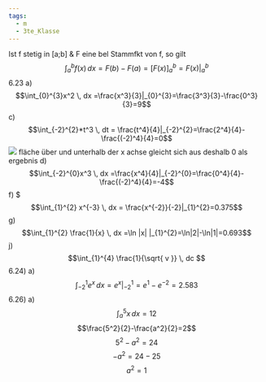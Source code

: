 ```yaml
---
tags:
  - m
  - 3te_Klasse
---
```

Ist f stetig in [a;b] & F eine bel Stammfkt von f,  so gilt
$$\int_{a}^{b}f(x)  \, dx=F(b)-F(a)=[F(x)]_{a}^{b}=F(x)|_{a}^{b} $$
6.23 a)
$$\int_{0}^{3}x^2  \, dx =\frac{x^3}{3}|_{0}^{3}=\frac{3^3}{3}-\frac{0^3}{3}=9$$
c)
$$\int_{-2}^{2}*t^3  \, dt = \frac{t^4}{4}|_{-2}^{2}=\frac{2^4}{4}-\frac{(-2)^4}{4}=0$$
![](Hauptsatz%2024-02-2025-43.excalidraw.svg)
fläche über und unterhalb der x achse gleicht sich aus deshalb 0 als ergebnis
d)
$$\int_{-2}^{0}x^3  \, dx =\frac{x^4}{4}|_{-2}^{0}=\frac{0^4}{4}-\frac{(-2)^4}{4}=-4$$
f)
$$$\int_{1}^{2} x^{-3} \, dx = \frac{x^{-2}}{-2}|_{1}^{2}=0.375$$
g)
$$\int_{1}^{2} \frac{1}{x} \, dx =\ln |x| |_{1}^{2}=\ln|2|-\ln|1|=0.693$$
j)
$$\int_{1}^{4} \frac{1}{\sqrt{ v }} \, dc $$
6.24)
a)
$$\int_{-2}^{1} e^x \, dx =e^x|_{-2}^{1}=e^1-e^{-2}=2.583$$
6.26)
a)
$$\int_{a}^{5}x  \, dx=12 $$
$$\frac{5^2}{2}-\frac{a^2}{2}=2$$
$$5^2-a^2=24$$
$$-a^2=24-25$$
$$a^2=1$$
$$$$